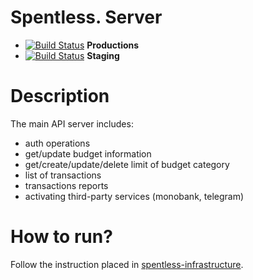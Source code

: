 # Spentless. Server
* [![Build Status](https://travis-ci.com/SpentlessInc/spentless-server.svg?branch=master)](https://travis-ci.com/SpentlessInc/spentless-server) **Productions**
* [![Build Status](https://travis-ci.com/SpentlessInc/spentless-server.svg?branch=staging)](https://travis-ci.com/SpentlessInc/spentless-server) **Staging**


# Description
The main API server includes:
* auth operations
* get/update budget information
* get/create/update/delete limit of budget category
* list of transactions
* transactions reports
* activating third-party services (monobank, telegram)

# How to run?
Follow the instruction placed in [spentless-infrastructure](https://github.com/SpentlessInc/spentless-infrastructure).
